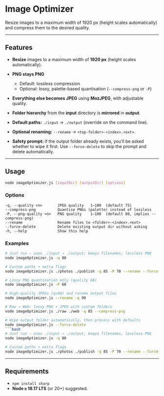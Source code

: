 # Image Optimizer

Resize images to a maximum width of 1920 px (height scales automatically) and compress them to the desired quality.

---

## Features

* **Resize** images to a maximum width of **1920 px** (height scales automatically).
* **PNG stays PNG**

  * Default: lossless compression
  * Optional: lossy, palette-based quantisation (`--compress-png` or `-P`)
* **Everything else becomes JPEG** using **MozJPEG**, with adjustable quality.
* **Folder hierarchy** from the **input** directory is **mirrored** in **output**.
* **Default paths:** `./input` → `./output` (override on the command line).
* **Optional renaming:** `--rename` → `<top-folder>-<index>.<ext>`.
* **Safety prompt:** if the output folder already exists, you’ll be asked whether to wipe it first.
  Use `--force-delete` to skip the prompt and delete automatically.

---

## Usage

```bash
node imageOptimizer.js [inputDir] [outputDir] [options]
```

### Options

```text
-q, --quality <n>       JPEG quality   1–100  (default 75)
--compress-png          Quantise PNGs (palette) instead of lossless
-P, --png-quality <n>   PNG quality    1–100  (default 80, implies --compress-png)
--rename                Rename files to <folder>-<index>.<ext>
--force-delete          Delete existing output dir without asking
-h, --help              Show this help
```

### Examples

````bash
# Just run – uses ./input → ./output; keeps filenames; lossless PNG
node imageOptimizer.js -q 80

# Custom paths + extra flags
node imageOptimizer.js ./photos ./publish -q 85 -P 70 --rename --force-delete

# Lossy PNG quantisation only (quality 60)
node imageOptimizer.js -P 60

# High‑quality JPEGs (q=90) and rename output files
node imageOptimizer.js --rename -q 90

# Raw → Web: lossy PNG + JPEG with custom folders
node imageOptimizer.js ./raw ./web -q 85 --compress-png

# Wipe output folder automatically, then process with defaults
node imageOptimizer.js --force-delete
```bash
# Just run – uses ./input → ./output, keeps filenames, lossless PNG
node imageOptimizer.js -q 80

# Custom paths + extra flags
node imageOptimizer.js ./photos ./publish -q 85 -P 70 --rename --force-delete
````

---

## Requirements

* `npm install sharp`
* **Node ≥ 18.17 LTS** (or 20+) suggested.
